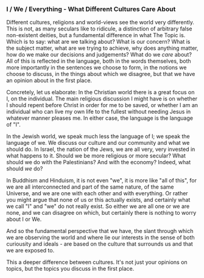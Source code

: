 ### I / We / Everything - What Different Cultures Care About

<span class='start'>Different</span> cultures, religions and world-views see the world very differently. This is not, as many seculars like to ridicule, a distinction of arbitrary false non-existent deities, but a fundamental difference in what The Topic is. Which is to say: what are we talking about? What is our concern? What is the subject matter, what are we trying to achieve, why does anything matter, how do we make our decisions and judgements? What do we _care_ about? All of this is reflected in the language, both in the words themselves, both more importantly in the sentences we choose to form, in the notions we choose to discuss, in the things about which we disagree, but that we have an opinion about in the first place.

Concretely, let us elaborate: In the Christian world there is a great focus on I, on the individual. The main religious discussion I might have is on whether I should repent before Christ in order for me to be saved, or whether I am an individual who can live my own life to the fullest without needing Jesus in whatever manner pleases me. In either case, the language is the language of "I". 

In the Jewish world, we speak much less the language of I; we speak the language of we. We discuss our culture and our community and what we should do. In Israel, the nation of the Jews, we are all very, very invested in what happens to it. Should we be more religious or more secular? What should we do with the Palestinians? And with the economy? Indeed, what should *we* do? 

In Buddhism and Hinduism, it is not even "we", it is more like "all of this", for we are all interconnected and part of the same nature, of the same Universe, and we are one with each other and with everything. Or rather you might argue that none of us or this actually exists, and certainly what we call "I" and "we" do not really exist. So either we are all one or we are none, and we can disagree on which, but certainly there is nothing to worry about I or We. 

And so the fundamental perspective that we have, the slant through which we are observing the world and where lie our interests in the sense of both curiousity and ideals - are based on the culture that surrounds us and that we are exposed to. 

This a deeper difference between cultures. It's not just your opinions on topics, but the topics you discuss in the first place.  